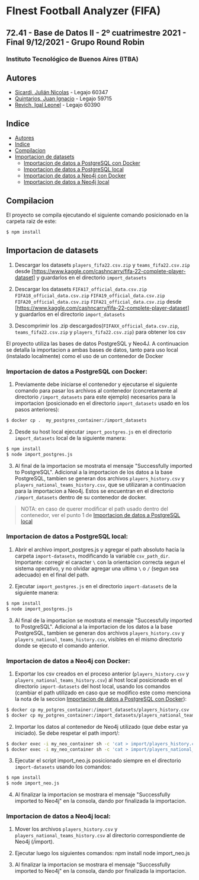 # FInest Football Analyzer (FIFA)

## 72.41 - Base de Datos II - 2º cuatrimestre 2021 - Final 9/12/2021 - Grupo Round Robin

### Instituto Tecnológico de Buenos Aires (ITBA)

## Autores

- [Sicardi, Julián Nicolas](https://github.com/Jsicardi) - Legajo 60347
- [Quintarios, Juan Ignacio](https://github.com/juaniq99) - Legajo 59715
- [Revich, Igal Leonel](https://github.com/irevich) - Legajo 60390

## Indice
- [Autores](#autores)
- [Indice](#indice)
- [Compilacion](#compilacion)
- [Importacion de datasets](#importacion-de-datasets)
    - [Importacion de datos a PostgreSQL con Docker](#importacion-de-datos-a-postgresql-con-docker)
    - [Importacion de datos a PostgreSQL local](#importacion-de-datos-a-postgresql-local)
    - [Importacion de datos a Neo4j con Docker](#importacion-de-datos-a-neo4j-con-docker)
    - [Importacion de datos a Neo4j local](#importacion-de-datos-a-neo4j-local)

## Compilacion

El proyecto se compila ejecutando el siguiente comando posicionado en la carpeta raiz de este: 

```bash
$ npm install
```

## Importacion de datasets

1. Descargar los datasets `players_fifa22.csv.zip` y `teams_fifa22.csv.zip` desde [https://www.kaggle.com/cashncarry/fifa-22-complete-player-dataset] y guardarlos en el directorio `import_datasets`

2. Descargar los datasets `FIFA17_official_data.csv.zip` `FIFA18_official_data.csv.zip` `FIFA19_official_data.csv.zip` `FIFA20_official_data.csv.zip` `FIFA21_official_data.csv.zip` desde [https://www.kaggle.com/cashncarry/fifa-22-complete-player-dataset] y guardarlos en el directorio `import_datasets`

3. Descomprimir los .zip descargados(`FIFAXX_official_data.csv.zip`, `teams_fifa22.csv.zip` y `players_fifa22.csv.zip`) para obtener los csv 

El proyecto utiliza las bases de datos PostgreSQL y Neo4J. A continuacion se detalla la importacion a ambas bases de datos, tanto para uso local (instalado localmente) como el uso de un contenedor de Docker

### Importacion de datos a PostgreSQL con Docker:

1. Previamente debe iniciarse el contenedor y ejecutarse el siguiente comando para pasar los archivos al contenedor (concretamente al directorio `/import_datasets` para este ejemplo) necesarios para la importacion (posicionado en el directorio `import_datasets` usado en los pasos anteriores):

```bash
$ docker cp .  my_postgres_container:/import_datasets
```

2. Desde su host local ejecutar `import_postgres.js` en el directorio `import_datasets` local de la siguiente manera:

```bash
$ npm install
$ node import_postgres.js
```

3.  Al final de la importacion se mostrata el mensaje "Successfully imported to PostgreSQL". Adicional a la importacion de los datos a la base PostgreSQL, tambien se generan dos archivos `players_history.csv` y `players_national_teams_history.csv`, que se utilizaran a continuacion para la importacion a Neo4j. Estos se encuentran en el directorio `/import_datasets` dentro de su contenedor de docker.

> NOTA: en caso de querer modificar el path usado dentro del contenedor, ver el punto 1 de [Importacion de datos a PostgreSQL local](#importacion-de-datos-a-postgreSQL-local)

### Importacion de datos a PostgreSQL local:

1. Abrir el archivo import_postgres.js y agregar el path absoluto hacia la carpeta `import-datasets`, modificando la variable `csv_path_dir`. Importante: corregir el caracter `\` con la orientacion correcta segun el sistema operativo, y no olvidar agregar una ultima `\` o `/` (segun sea adecuado) en el final del path.

2. Ejecutar `import_postgres.js` en el directorio `import-datasets` de la siguiente manera:

```bash
$ npm install
$ node import_postgres.js
```

3. Al final de la importacion se mostrata el mensaje "Successfully imported to PostgreSQL". Adicional a la importacion de los datos a la base PostgreSQL, tambien se generan dos archivos `players_history.csv` y `players_national_teams_history.csv`, visibles en el mismo directorio donde se ejecuto el comando anterior.

### Importacion de datos a Neo4j con Docker:

1. Exportar los csv creados en el proceso anterior (`players_history.csv` y `players_national_teams_history.csv`) al host local posicionado en el directorio `import-datasets` del host local, usando los comandos (cambiar el path utilizado en caso que se modifico este como menciona la nota de la seccion [Importacion de datos a PostgreSQL con Docker](#importacion-de-datos-a-postgreSQL-con-docker)):

```bash 
$ docker cp my_potgres_container:/import_datasets/players_history.csv .
$ docker cp my_potgres_container:/import_datasets/players_national_teams_history.csv .
```
2. Importar los datos al contenedor de Neo4j utilizado (que debe estar ya iniciado). Se debe respetar el path import/:

```bash 
$ docker exec -i my_neo_container sh -c 'cat > import/players_history.csv' < players_history.csv
$ docker exec -i my_neo_container sh -c 'cat > import/players_national_teams_history.csv' < players_national_teams_history.csv
```

3. Ejecutar el script import_neo.js posicionado siempre en el directorio `import-datasets` usando los comandos:

```bash    
$ npm install
$ node import_neo.js
```

4. Al finalizar la importacion se mostrara el mensaje "Successfully imported to Neo4j" en la consola, dando por finalizada la importacion.

### Importacion de datos a Neo4j local:

1. Mover los archivos `players_history.csv` y `players_national_teams_history.csv` al directorio correspondiente de Neo4j (/import).

2. Ejecutar luego los siguientes comandos:
    npm install
    node import_neo.js

3. Al finalizar la importacion se mostrara el mensaje "Successfully imported to Neo4j" en la consola, dando por finalizada la importacion.